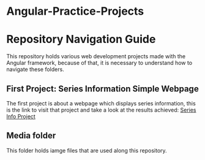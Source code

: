 # Angular-Practice-Projects

# Repository Navigation Guide

This repository holds various web development projects made with the Angular framework, because of that, it is necessary to understand how to navigate these folders.

## First Project: Series Information Simple Webpage

The first project is about a webpage which displays series information, this is the link to visit that project and take a look at the results achieved: [Series Info Project](https://github.com/fai-aher/Angular-Practice-Projects/tree/main/seriesInfo_website)

## Media folder

This folder holds iamge files that are used along this repository.
